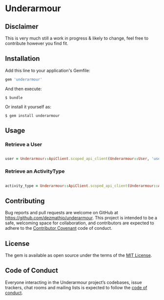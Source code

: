 # Underarmour

## Disclaimer

This is very much still a work in progress & likely to change, feel free to contribute however you find fit.

## Installation

Add this line to your application's Gemfile:

```ruby
gem 'underarmour'
```

And then execute:

    $ bundle

Or install it yourself as:

    $ gem install underarmour

## Usage

### Retrieve a User

```ruby

user = Underarmour::ApiClient.scoped_api_client(Underarmour::User, 'user/', access_token: 'YOUR_TOKEN', api_key: 'YOUR_CLIENT_API_KEY').find_self

```

### Retrieve an ActivityType

```ruby

activity_type = Underarmour::ApiClient.scoped_api_client(Underarmour::ActivityType, 'activity_type/',access_token: 'YOUR_TOKEN', api_key: 'YOUR_CLIENT_API_KEY').find(215)

```

## Contributing

Bug reports and pull requests are welcome on GitHub at https://github.com/dezmathio/underarmour. This project is intended to be a safe, welcoming space for collaboration, and contributors are expected to adhere to the [Contributor Covenant](http://contributor-covenant.org) code of conduct.

## License

The gem is available as open source under the terms of the [MIT License](http://opensource.org/licenses/MIT).

## Code of Conduct

Everyone interacting in the Underarmour project’s codebases, issue trackers, chat rooms and mailing lists is expected to follow the [code of conduct](https://github.com/[USERNAME]/underarmour/blob/master/CODE_OF_CONDUCT.md).
